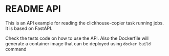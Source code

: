 # README API

This is an API example for reading the clickhouse-copier task running jobs. It is based on FastAPI.

Check the tests code on how to use the API. Also the Dockerfile will generate a container image that can be deployed using ```docker build``` command

